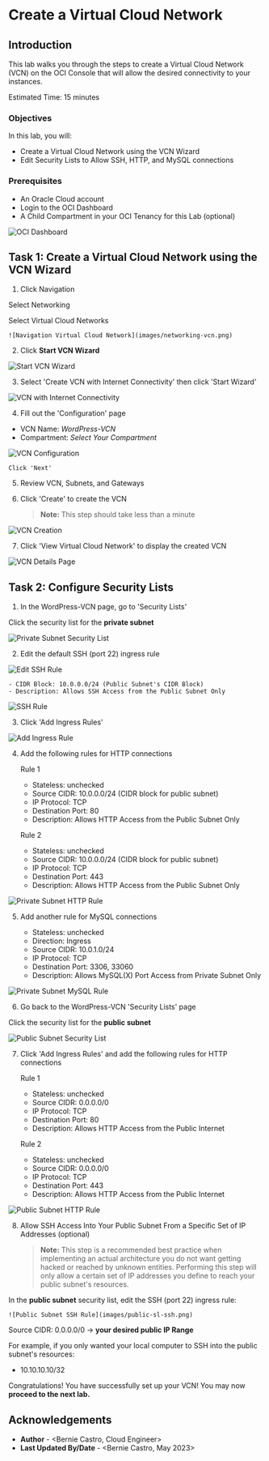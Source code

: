 # Create a Virtual Cloud Network

## Introduction

This lab walks you through the steps to create a Virtual Cloud Network (VCN) on the OCI Console that will allow the desired connectivity to your instances.

Estimated Time: 15 minutes

### Objectives

In this lab, you will:
* Create a Virtual Cloud Network using the VCN Wizard
* Edit Security Lists to Allow SSH, HTTP, and MySQL connections

### Prerequisites

* An Oracle Cloud account
* Login to the OCI Dashboard
* A Child Compartment in your OCI Tenancy for this Lab (optional)


![OCI Dashboard](images/oci-dashboard.png)



## Task 1: Create a Virtual Cloud Network using the VCN Wizard

1. Click Navigation



  Select Networking



  Select Virtual Cloud Networks

	![Navigation Virtual Cloud Network](images/networking-vcn.png)

2. Click **Start VCN Wizard**

  ![Start VCN Wizard](images/start-vcn-wizard.png)

3. Select 'Create VCN with Internet Connectivity' then click 'Start Wizard'

  ![VCN with Internet Connectivity](images/vcn-wiz-int-conn.png)

4. Fill out the 'Configuration' page
  * VCN Name: *WordPress-VCN*
  * Compartment: *Select Your Compartment*

  ![VCN Configuration](images/vcn-config.png)



    Click 'Next'

5. Review VCN, Subnets, and Gateways

6. Click 'Create' to create the VCN
	> **Note:** This step should take less than a minute

  ![VCN Creation](images/vcn-creation.png)

7. Click 'View Virtual Cloud Network' to display the created VCN

  ![VCN Details Page](images/vcn-details-page.png)


## Task 2: Configure Security Lists

1. In the WordPress-VCN page, go to 'Security Lists'



  Click the security list for the **private subnet**

  ![Private Subnet Security List](images/security-list-private-subnet.png)

2. Edit the default SSH (port 22) ingress rule

  ![Edit SSH Rule](images/private-sl-ssh-edit.png)



    - CIDR Block: 10.0.0.0/24 (Public Subnet's CIDR Block)
    - Description: Allows SSH Access from the Public Subnet Only

  ![SSH Rule](images/private-sl-ssh.png)

3. Click 'Add Ingress Rules'

  ![Add Ingress Rule](images/private-sl-add-ingress.png)

4. Add the following rules for HTTP connections


    Rule 1
    - Stateless: unchecked
    - Source CIDR: 10.0.0.0/24 (CIDR block for public subnet)
    - IP Protocol: TCP
    - Destination Port: 80
    - Description: Allows HTTP Access from the Public Subnet Only



    Rule 2
    - Stateless: unchecked
    - Source CIDR: 10.0.0.0/24 (CIDR block for public subnet)
    - IP Protocol: TCP
    - Destination Port: 443
    - Description: Allows HTTP Access from the Public Subnet Only

  ![Private Subnet HTTP Rule](images/privatesl-httprule.png)

5. Add another rule for MySQL connections



    - Stateless: unchecked
    - Direction: Ingress
    - Source CIDR: 10.0.1.0/24
    - IP Protocol: TCP
    - Destination Port: 3306, 33060
    - Description: Allows MySQL(X) Port Access from Private Subnet Only

  ![Private Subnet MySQL Rule](images/private-sl-mysql.png)


6. Go back to the WordPress-VCN 'Security Lists' page



  Click the security list for the **public subnet**



  ![Public Subnet Security List](images/security-list-public-subnet.png)

7. Click 'Add Ingress Rules' and add the following rules for HTTP connections



    Rule 1
    - Stateless: unchecked
    - Source CIDR: 0.0.0.0/0
    - IP Protocol: TCP
    - Destination Port: 80
    - Description: Allows HTTP Access from the Public Internet



    Rule 2
    - Stateless: unchecked
    - Source CIDR: 0.0.0.0/0
    - IP Protocol: TCP
    - Destination Port: 443
    - Description: Allows HTTP Access from the Public Internet

  ![Public Subnet HTTP Rule](images/publicsl-httprule.png)

8. Allow  SSH Access Into Your Public Subnet From a Specific Set of IP Addresses (optional)
    > **Note:** This step is a recommended best practice when implementing an actual architecture you do not want getting hacked or reached by unknown entities. Performing this step will only allow a certain set of IP addresses you define to reach your public subnet's resources.



  In the **public subnet** security list, edit the SSH (port 22) ingress rule:

    ![Public Subnet SSH Rule](images/public-sl-ssh.png)



  Source CIDR: 0.0.0.0/0 -> **your desired public IP Range**



  For example, if you only wanted your local computer to SSH into the public subnet's resources:
   - 10.10.10.10/32

Congratulations! You have successfully set up your VCN! You may now **proceed to the next lab.**

## Acknowledgements
* **Author** - <Bernie Castro, Cloud Engineer>
* **Last Updated By/Date** - <Bernie Castro, May 2023>
